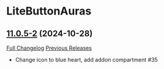 # LiteButtonAuras

## [11.0.5-2](https://github.com/xod-wow/LiteButtonAuras/tree/11.0.5-2) (2024-10-28)
[Full Changelog](https://github.com/xod-wow/LiteButtonAuras/compare/11.0.5-1...11.0.5-2) [Previous Releases](https://github.com/xod-wow/LiteButtonAuras/releases)

- Change icon to blue heart, add addon compartment #35  
